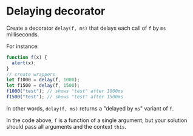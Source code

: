 # Delaying decorator

Create a decorator `delay(f, ms)` that delays each call of `f` by `ms` milliseconds.

For instance:

```js
function f(x) {
  alert(x);
}
// create wrappers
let f1000 = delay(f, 1000);
let f1500 = delay(f, 1500);
f1000("test"); // shows "test" after 1000ms
f1500("test"); // shows "test" after 1500ms
```

In other words, `delay(f, ms)` returns a "delayed by `ms`" variant of `f`.

In the code above, `f` is a function of a single argument, but your solution should pass all arguments and the context `this`.

